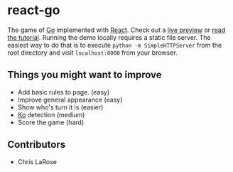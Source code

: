 react-go
========

The game of [Go][1] implemented with [React][2]. Check out a [live preview][3] 
or [read the tutorial][4]. Running the demo locally requires a static file
server. The easiest way to do that is to execute `python -m SimpleHTTPServer`
from the root directory and visit `localhost:8000` from your browser.

## Things you might want to improve
* Add basic rules to page. (easy)
* Improve general appearance (easy)
* Show who's turn it is (easier)
* [Ko][5] detection (medium)
* Score the game (hard)

## Contributors
* Chris LaRose

[1]: http://en.wikipedia.org/wiki/Go_(game)
[2]: http://facebook.github.io/react/
[3]: http://cjlarose.com/react-go/ 
[4]: http://cjlarose.com/2014/01/09/react-board-game-tutorial.html
[5]: http://en.wikipedia.org/wiki/Go_(game)#The_ko_rule
